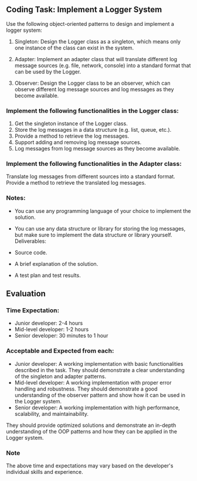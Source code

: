 ## Coding Task: Implement a Logger System
Use the following object-oriented patterns to design and implement a logger system:

1. Singleton: Design the Logger class as a singleton, which means only one instance of the class can exist in the system.

2. Adapter: Implement an adapter class that will translate different log message sources (e.g. file, network, console) into a standard format that can be used by the Logger.

3. Observer: Design the Logger class to be an observer, which can observe different log message sources and log messages as they become available.

### Implement the following functionalities in the Logger class:
1. Get the singleton instance of the Logger class.
2. Store the log messages in a data structure (e.g. list, queue, etc.).
3. Provide a method to retrieve the log messages.
4. Support adding and removing log message sources.
5. Log messages from log message sources as they become available.

### Implement the following functionalities in the Adapter class:
Translate log messages from different sources into a standard format.
Provide a method to retrieve the translated log messages.

### Notes:
* You can use any programming language of your choice to implement the solution.
* You can use any data structure or library for storing the log messages, but make sure to implement the data structure or library yourself.
Deliverables:

* Source code.
* A brief explanation of the solution.
* A test plan and test results.

## Evaluation

### Time Expectation:
* Junior developer: 2-4 hours
* Mid-level developer: 1-2 hours
* Senior developer: 30 minutes to 1 hour


### Acceptable and Expected from each:

* Junior developer: A working implementation with basic functionalities described in the task. They should demonstrate a clear understanding of the singleton and adapter patterns.
* Mid-level developer: A working implementation with proper error handling and robustness. They should demonstrate a good understanding of the observer pattern and show how it can be used in the Logger system.
* Senior developer: A working implementation with high performance, scalability, and maintainability.

They should provide optimized solutions and demonstrate an in-depth understanding of the OOP patterns and how they can be applied in the Logger system.

### Note
The above time and expectations may vary based on the developer's individual skills and experience.